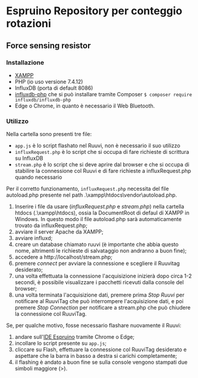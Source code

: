 # Espruino Repository per conteggio rotazioni 

## Force sensing resistor
### Installazione
- [XAMPP](https://www.apachefriends.org/it/index.html)
- PHP (io uso versione 7.4.12)
- InfluxDB (porta di default 8086)
- [influxdb-php](https://github.com/influxdata/influxdb-php) che si può installare tramite Composer 
        ```
       $ composer require influxdb/influxdb-php
       ```
- Edge o Chrome, in quanto è necessario il Web Bluetooth.
       
### Utilizzo
Nella cartella sono presenti tre file:
- ``` app.js ``` è lo script flashato nel Ruuvi, non è necessario il suo utilizzo
- ``` influxRequest.php ``` è lo script che si occupa di fare richieste di scrittura su InfluxDB
- ``` stream.php ``` è lo script che si deve aprire dal browser e che si occupa di stabilire la connessione col Ruuvi e di fare richieste a influxRequest.php quando necessario

Per il corretto funzionamento, ``` influxRequest.php ``` necessita del file autoload.php presente nel path .\xampp\htdocs\vendor\autoload.php. 

1) Inserire i file da usare (*influxRequest.php* e *stream.php*) nella cartella htdocs (.\xampp\htdocs), ossia la DocumentRoot di defaul di XAMPP in Windows.
    In questo modo il file autoload.php sarà automaticamente trovato da influxRequest.php;
2) avviare il server Apache da XAMPP;
3) avviare influxd;
4) creare un database chiamato ruuvi (è importante che abbia questo nome, altrimenti le richieste di salvataggio non andranno a buon fine);
3) accedere a http://localhost/stream.php;
4) premere *connect* per avviare la connessione e scegliere il Ruuvitag desiderato;
5) una volta effettuata la connessione l'acquisizione inizierà dopo circa 1-2 secondi, è possibile visualizzare i pacchetti ricevuti dalla console del browser;
6) una volta terminata l'acquisizione dati, premere prima *Stop Ruuvi* per notificare al RuuviTag che può interrompere l'acquisizione dati, e poi premere *Stop Connection* per notificare a stream.php che può chiudere la connessione col RuuviTag.


Se, per qualche motivo, fosse necessario flashare nuovamente il Ruuvi:
1) andare sull'[IDE Espruino](https://www.espruino.com/ide/) tramite Chrome o Edge;
2) incollare lo script presente su ``` app.js ```;
3) cliccare su Flash, effettuare la connessione col RuuviTag desiderato e aspettare che la barra in basso a destra si carichi completamente;
4) il flashing è andato a buon fine se sulla console vengono stampati due simboli maggiore (>). 
